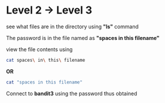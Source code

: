 # Level 2 → Level 3  

see what files are in the directory using **"ls"** command

The password is in the file named as **"spaces in this filename"**  

view the file contents using  

```bash
cat spaces\ in\ this\ filename
```
**OR**
```bash
cat "spaces in this filename"
```

Connect to **bandit3** using the password thus obtained